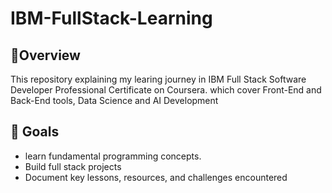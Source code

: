 # IBM-FullStack-Learning

## 📌Overview
This repository explaining my learing journey in IBM Full Stack Software Developer Professional Certificate on Coursera. which cover Front-End and Back-End tools, Data Science and AI Development

## 🎯 Goals
- learn fundamental programming concepts.
- Build full stack projects
- Document key lessons, resources, and challenges encountered
